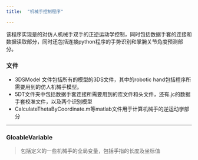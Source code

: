 ```yaml
---
title:  "机械手控制程序"

---
```

该程序实现是的对仿人机械手双手的正逆运动学控制，同时包括数据手套的连接和数据读取部分，同时还包括连接python程序的手势识别和掌腕关节角度预测部分。
### 文件

* 3DSModel 文件包括所有的模型的3DS文件，其中的robotic hand包括程序所需要用到的仿人机械手模型。
* 5DT文件夹中包括数据手套连接所需要用到的库文件和头文件，还有.jc的数据手套校准文件，以及两个识别模型
* CalculateThetaByCoordinate.m等matlab文件用于计算机械手的逆运动学部分
---
### GloableVariable
>包括定义的一些机械手的全局变量，包括手指的长度及坐标值